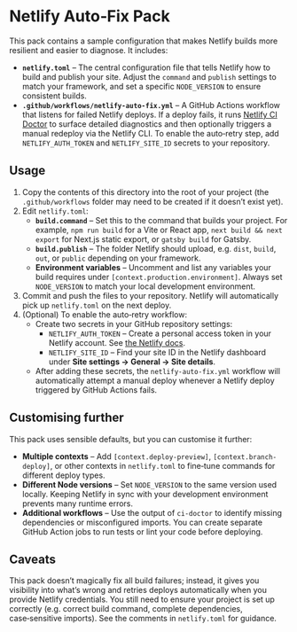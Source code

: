 # Netlify Auto‑Fix Pack

This pack contains a sample configuration that makes Netlify builds more resilient and easier to diagnose. It includes:

- **`netlify.toml`** – The central configuration file that tells Netlify how to build and publish your site. Adjust the `command` and `publish` settings to match your framework, and set a specific `NODE_VERSION` to ensure consistent builds.
- **`.github/workflows/netlify-auto-fix.yml`** – A GitHub Actions workflow that listens for failed Netlify deploys. If a deploy fails, it runs [Netlify CI Doctor](https://github.com/netlify/ci-docs) to surface detailed diagnostics and then optionally triggers a manual redeploy via the Netlify CLI. To enable the auto‑retry step, add `NETLIFY_AUTH_TOKEN` and `NETLIFY_SITE_ID` secrets to your repository.

## Usage

1. Copy the contents of this directory into the root of your project (the `.github/workflows` folder may need to be created if it doesn’t exist yet).
2. Edit `netlify.toml`:
   - **`build.command`** – Set this to the command that builds your project. For example, `npm run build` for a Vite or React app, `next build && next export` for Next.js static export, or `gatsby build` for Gatsby.
   - **`build.publish`** – The folder Netlify should upload, e.g. `dist`, `build`, `out`, or `public` depending on your framework.
   - **Environment variables** – Uncomment and list any variables your build requires under `[context.production.environment]`. Always set `NODE_VERSION` to match your local development environment.
3. Commit and push the files to your repository. Netlify will automatically pick up `netlify.toml` on the next deploy.
4. (Optional) To enable the auto‑retry workflow:
   - Create two secrets in your GitHub repository settings:
     - `NETLIFY_AUTH_TOKEN` – Create a personal access token in your Netlify account. See [the Netlify docs](https://docs.netlify.com/cli/get-started/#obtain-a-personal-access-token).
     - `NETLIFY_SITE_ID` – Find your site ID in the Netlify dashboard under **Site settings → General → Site details**.
   - After adding these secrets, the `netlify-auto-fix.yml` workflow will automatically attempt a manual deploy whenever a Netlify deploy triggered by GitHub Actions fails.

## Customising further

This pack uses sensible defaults, but you can customise it further:

- **Multiple contexts** – Add `[context.deploy-preview]`, `[context.branch-deploy]`, or other contexts in `netlify.toml` to fine‑tune commands for different deploy types.
- **Different Node versions** – Set `NODE_VERSION` to the same version used locally. Keeping Netlify in sync with your development environment prevents many runtime errors.
- **Additional workflows** – Use the output of `ci-doctor` to identify missing dependencies or misconfigured imports. You can create separate GitHub Action jobs to run tests or lint your code before deploying.

## Caveats

This pack doesn’t magically fix all build failures; instead, it gives you visibility into what’s wrong and retries deploys automatically when you provide Netlify credentials. You still need to ensure your project is set up correctly (e.g. correct build command, complete dependencies, case‑sensitive imports). See the comments in `netlify.toml` for guidance.

